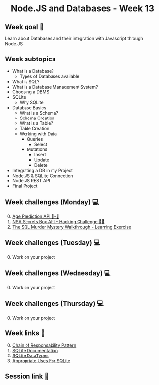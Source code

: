 <h1 align="center">Node.JS and Databases - Week 13</h1>

## Week goal 🏁

<p>Learn about Databases and their integration with Javascript through Node.JS</p>

## Week subtopics

- What is a Database?
  - Types of Databases available
- What is SQL?
- What is a Database Management System?
- Choosing a DBMS
- SQLite
  - Why SQLite
- Database Basics
  - What is a Schema?
  - Schema Creation
  - What is a Table?
  - Table Creation
  - Working with Data
    - Queries
      - Select
    - Mutations
      - Insert
      - Update
      - Delete
- Integrating a DB in my Project
- Node.JS & SQLite Connection
- Node.JS REST API
- Final Project

## Week challenges (Monday) 💻

0. [Age Prediction API 👶-👴](./exercises/e01.md)
1. [NSA Secrets Box API - Hacking Challenge 👨‍💻](./exercises/e02.md)
2. [The SQL Murder Mystery Walkthrough - Learning Exercise](https://mystery.knightlab.com/walkthrough.html) 

## Week challenges (Tuesday) 💻

0. Work on your project

## Week challenges (Wednesday) 💻

0. Work on your project

## Week challenges (Thursday) 💻

0. Work on your project

## Week links 🔗

0. [Chain of Responsability Pattern](https://refactoring.guru/design-patterns/chain-of-responsibility#:~:text=Chain%20of%20Responsibility%20is%20a,next%20handler%20in%20the%20chain.)
1. [SQLite Documentation](https://www.sqlite.org/)
2. [SQLite DataTypes](https://www.sqlite.org/datatype3.html)
3. [Appropriate Uses For SQLite](https://www.sqlite.org/whentouse.html)

## Session link 🔗